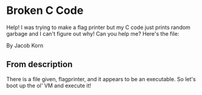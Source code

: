 # Broken C Code

Help! I was trying to make a flag printer but my C code just prints random garbage and I can't figure out why! Can you help me? Here's the file:

By Jacob Korn

## From description
There is a file given, flagprinter, and it appears to be an executable. So let's boot up the ol' VM and execute it!
